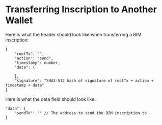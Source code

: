 # Transferring Inscription to Another Wallet

Here is what the header should look like when transferring a BIM inscription:

```
{
    "rootTx": "",
    "action": "send",
    "timestamp": number,
    "data": {

    },
    "signature": "SHA3-512 hash of signature of rootTx + action + timestamp + data"
}
```

Here is what the data field should look like:

```
"data": {
    "sendTo": "" // The address to send the BIM inscription to
}
```